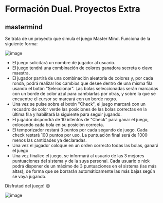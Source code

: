 # Formación Dual. Proyectos Extra

## mastermind
Se trata de un proyecto que simula el juego Master Mind. Funciona de la siguiente forma:

![image](https://github.com/JMBellidoDev/extra-tn-jmb/assets/166582366/f90c415c-5ec6-4e68-8488-7100749905f4)

* El juego solicitará un nombre de jugador al usuario.
* El juego tendrá una combinación de colores ganadora secreta o clave maestra.
* El jugador partirá de una combinación aleatoria de colores y, por cada ronda, podrá realizar los cambios que desee dentro de una misma fila usando el botón "Seleccionar". Las bolas seleccionadas serán marcadas con un borde de color azul para cambiarlas por otras, y sobre la que se encuentre el cursor se marcará con un borde negro.
* Una vez se pulse sobre el botón "Check", el juego marcará con un recuadro de color verde las posiciones de las bolas correctas en la última fila y habilitará la siguiente para seguir jugando.
* El jugador dispondrá de 10 intentos de "Check" para ganar el juego, colocando cada bola en su posición correcta.
* El temporizador restará 3 puntos por cada segundo de juego. Cada check restará 100 puntos por uso. La puntuación final será de 1000 menos las cantidades ya declaradas.
* Una vez el jugador coloque en un orden correcto todas las bolas, ganará el juego
* Una vez finalice el juego, se informará al usuario de las 3 mejores puntuaciones del sistema y de la suya personal. Cada usuario o nick podrá disponer de un máximo de 3 puntuaciones en el sistema (las más altas), de forma que se borrarán automáticamente las más bajas según se vaya jugando.

Disfrutad del juego! :blush:

![image](https://github.com/JMBellidoDev/extra-tn-jmb/assets/166582366/a423399b-1d24-4573-8e67-07db9d129b3b)
